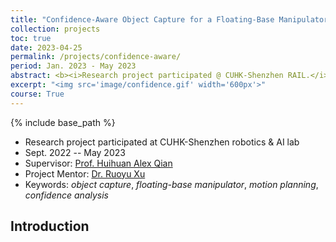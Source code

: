 ```yaml
---
title: "Confidence-Aware Object Capture for a Floating-Base Manipulator"
collection: projects
toc: true
date: 2023-04-25
permalink: /projects/confidence-aware/
period: Jan. 2023 - May 2023
abstract: <b><i>Research project participated @ CUHK-Shenzhen RAIL.</i></b>  My final year project proposed a control framework for manipulator grasping objects under base disturbance. However, the success rate is limited due to a lack of confidence evaluation of object motion prediction. This project aims to fill this gap by introducing confidence analysis. Plus, we are pursuing a physical demonstration with a real robot.  
excerpt: "<img src='image/confidence.gif' width='600px'>"
course: True
---
```


{% include base_path %}

* Research project participated at CUHK-Shenzhen robotics & AI lab
* Sept. 2022 -- May 2023
* Supervisor: [Prof. Huihuan Alex Qian](https://sse.cuhk.edu.cn/en/faculty/qianhuihuan)
* Project Mentor: [Dr. Ruoyu Xu](https://xuruoyuroy.github.io/)
* Keywords: *object capture*, *floating-base manipulator*, *motion planning*, *confidence analysis*

## Introduction